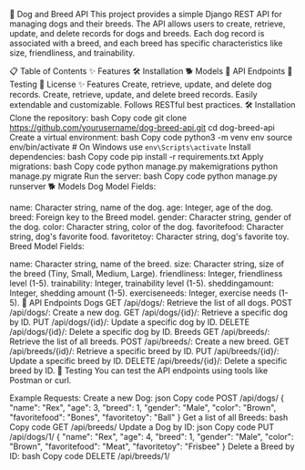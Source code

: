 🐶 Dog and Breed API
This project provides a simple Django REST API for managing dogs and their breeds. The API allows users to create, retrieve, update, and delete records for dogs and breeds. Each dog record is associated with a breed, and each breed has specific characteristics like size, friendliness, and trainability.

📋 Table of Contents
✨ Features
🛠 Installation
🐕 Models
📡 API Endpoints
🧪 Testing
📝 License
✨ Features
Create, retrieve, update, and delete dog records.
Create, retrieve, update, and delete breed records.
Easily extendable and customizable.
Follows RESTful best practices.
🛠 Installation
Clone the repository:
bash
Copy code
git clone https://github.com/yourusername/dog-breed-api.git
cd dog-breed-api
Create a virtual environment:
bash
Copy code
python3 -m venv env
source env/bin/activate  # On Windows use `env\Scripts\activate`
Install dependencies:
bash
Copy code
pip install -r requirements.txt
Apply migrations:
bash
Copy code
python manage.py makemigrations
python manage.py migrate
Run the server:
bash
Copy code
python manage.py runserver
🐕 Models
Dog Model
Fields:

name: Character string, name of the dog.
age: Integer, age of the dog.
breed: Foreign key to the Breed model.
gender: Character string, gender of the dog.
color: Character string, color of the dog.
favoritefood: Character string, dog's favorite food.
favoritetoy: Character string, dog's favorite toy.
Breed Model
Fields:

name: Character string, name of the breed.
size: Character string, size of the breed (Tiny, Small, Medium, Large).
friendliness: Integer, friendliness level (1-5).
trainability: Integer, trainability level (1-5).
sheddingamount: Integer, shedding amount (1-5).
exerciseneeds: Integer, exercise needs (1-5).
📡 API Endpoints
Dogs
GET /api/dogs/: Retrieve the list of all dogs.
POST /api/dogs/: Create a new dog.
GET /api/dogs/{id}/: Retrieve a specific dog by ID.
PUT /api/dogs/{id}/: Update a specific dog by ID.
DELETE /api/dogs/{id}/: Delete a specific dog by ID.
Breeds
GET /api/breeds/: Retrieve the list of all breeds.
POST /api/breeds/: Create a new breed.
GET /api/breeds/{id}/: Retrieve a specific breed by ID.
PUT /api/breeds/{id}/: Update a specific breed by ID.
DELETE /api/breeds/{id}/: Delete a specific breed by ID.
🧪 Testing
You can test the API endpoints using tools like Postman or curl.

Example Requests:
Create a new Dog:
json
Copy code
POST /api/dogs/
{
  "name": "Rex",
  "age": 3,
  "breed": 1,
  "gender": "Male",
  "color": "Brown",
  "favoritefood": "Bones",
  "favoritetoy": "Ball"
}
Get a list of all Breeds:
bash
Copy code
GET /api/breeds/
Update a Dog by ID:
json
Copy code
PUT /api/dogs/1/
{
  "name": "Rex",
  "age": 4,
  "breed": 1,
  "gender": "Male",
  "color": "Brown",
  "favoritefood": "Meat",
  "favoritetoy": "Frisbee"
}
Delete a Breed by ID:
bash
Copy code
DELETE /api/breeds/1/
